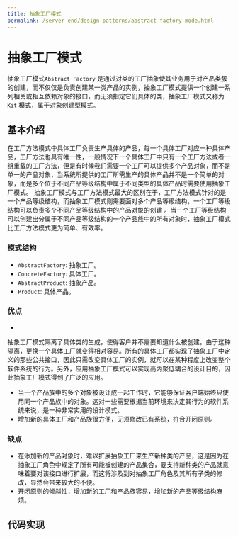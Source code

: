 ```yaml
---
title: 抽象工厂模式
permalink: /server-end/design-patterns/abstract-factory-mode.html
---
```


# 抽象工厂模式

抽象工厂模式`Abstract Factory`
是通过对类的工厂抽象使其业务用于对产品类簇的创建，而不仅仅是负责创建某一类产品的实例，抽象工厂模式提供一个创建一系列相关或相互依赖对象的接口，而无须指定它们具体的类，抽象工厂模式又称为`Kit`
模式，属于对象创建型模式。

## 基本介绍

在工厂方法模式中具体工厂负责生产具体的产品，每一个具体工厂对应一种具体产品，工厂方法也具有唯一性，一般情况下一个具体工厂中只有一个工厂方法或者一组重载的工厂方法，但是有时候我们需要一个工厂可以提供多个产品对象，而不是单一的产品对象，当系统所提供的工厂所需生产的具体产品并不是一个简单的对象，而是多个位于不同产品等级结构中属于不同类型的具体产品时需要使用抽象工厂模式。
抽象工厂模式与工厂方法模式最大的区别在于，工厂方法模式针对的是一个产品等级结构，而抽象工厂模式则需要面对多个产品等级结构，一个工厂等级结构可以负责多个不同产品等级结构中的产品对象的创建
。当一个工厂等级结构可以创建出分属于不同产品等级结构的一个产品族中的所有对象时，抽象工厂模式比工厂方法模式更为简单、有效率。

### 模式结构

- `AbstractFactory`: 抽象工厂。
- `ConcreteFactory`: 具体工厂。
- `AbstractProduct`: 抽象产品。
- `Product`: 具体产品。

### 优点

-

抽象工厂模式隔离了具体类的生成，使得客户并不需要知道什么被创建。由于这种隔离，更换一个具体工厂就变得相对容易。所有的具体工厂都实现了抽象工厂中定义的那些公共接口，因此只需改变具体工厂的实例，就可以在某种程度上改变整个软件系统的行为。另外，应用抽象工厂模式可以实现高内聚低耦合的设计目的，因此抽象工厂模式得到了广泛的应用。

- 当一个产品族中的多个对象被设计成一起工作时，它能够保证客户端始终只使用同一个产品族中的对象。这对一些需要根据当前环境来决定其行为的软件系统来说，是一种非常实用的设计模式。
- 增加新的具体工厂和产品族很方便，无须修改已有系统，符合开闭原则。

### 缺点

- 在添加新的产品对象时，难以扩展抽象工厂来生产新种类的产品，这是因为在抽象工厂角色中规定了所有可能被创建的产品集合，要支持新种类的产品就意味着要对该接口进行扩展，而这将涉及到对抽象工厂角色及其所有子类的修改，显然会带来较大的不便。
- 开闭原则的倾斜性，增加新的工厂和产品族容易，增加新的产品等级结构麻烦。

## 代码实现
